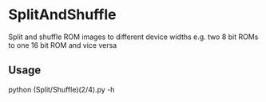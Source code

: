 # SplitAndShuffle
Split and shuffle ROM images to different device widths e.g. two 8 bit ROMs to one 16 bit ROM and vice versa

## Usage
python (Split/Shuffle)(2/4).py -h